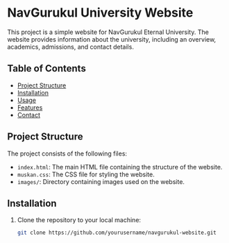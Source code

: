 # NavGurukul University Website

This project is a simple website for NavGurukul Eternal University. The website provides information about the university, including an overview, academics, admissions, and contact details.

## Table of Contents

- [Project Structure](#project-structure)
- [Installation](#installation)
- [Usage](#usage)
- [Features](#features)
- [Contact](#contact)

## Project Structure

The project consists of the following files:

- `index.html`: The main HTML file containing the structure of the website.
- `muskan.css`: The CSS file for styling the website.
- `images/`: Directory containing images used on the website.

## Installation

1. Clone the repository to your local machine:

   ```bash
   git clone https://github.com/yourusername/navgurukul-website.git
